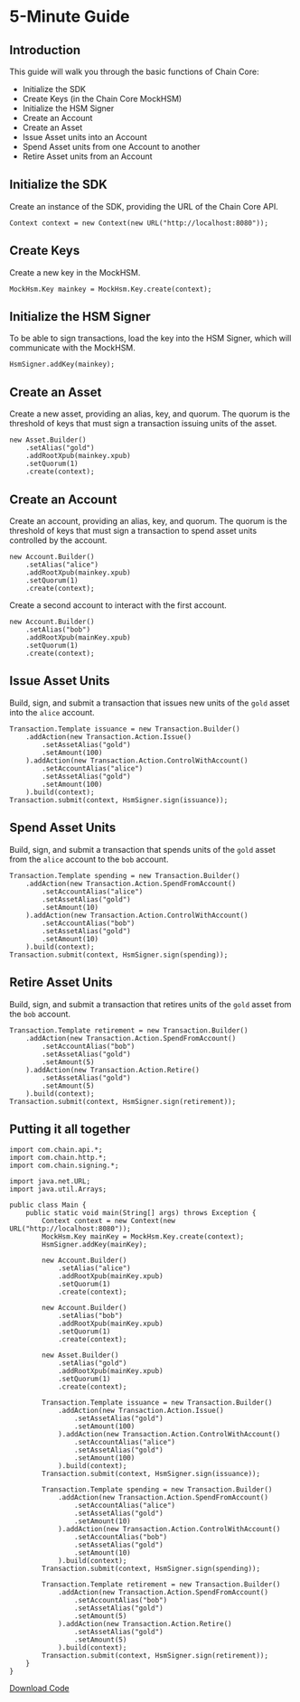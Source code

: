 # 5-Minute Guide

## Introduction

This guide will walk you through the basic functions of Chain Core:

* Initialize the SDK
* Create Keys (in the Chain Core MockHSM)
* Initialize the HSM Signer
* Create an Account
* Create an Asset
* Issue Asset units into an Account
* Spend Asset units from one Account to another
* Retire Asset units from an Account

## Initialize the SDK
Create an instance of the SDK, providing the URL of the Chain Core API.

```
Context context = new Context(new URL("http://localhost:8080"));
```

## Create Keys
Create a new key in the MockHSM.

```
MockHsm.Key mainkey = MockHsm.Key.create(context);
```

## Initialize the HSM Signer
To be able to sign transactions, load the key into the HSM Signer, which will communicate with the MockHSM.

```
HsmSigner.addKey(mainkey);
```

## Create an Asset
Create a new asset, providing an alias, key, and quorum. The quorum is the threshold of keys that must sign a transaction issuing units of the asset.

```
new Asset.Builder()
    .setAlias("gold")
    .addRootXpub(mainkey.xpub)
    .setQuorum(1)
    .create(context);
```

## Create an Account
Create an account, providing an alias, key, and quorum. The quorum is the threshold of keys that must sign a transaction to spend asset units controlled by the account.

```
new Account.Builder()
    .setAlias("alice")
    .addRootXpub(mainkey.xpub)
    .setQuorum(1)
    .create(context);
```

Create a second account to interact with the first account.

```
new Account.Builder()
    .setAlias("bob")
    .addRootXpub(mainKey.xpub)
    .setQuorum(1)
    .create(context);
```

## Issue Asset Units
Build, sign, and submit a transaction that issues new units of the `gold` asset into the `alice` account.

```
Transaction.Template issuance = new Transaction.Builder()
    .addAction(new Transaction.Action.Issue()
        .setAssetAlias("gold")
        .setAmount(100)
    ).addAction(new Transaction.Action.ControlWithAccount()
        .setAccountAlias("alice")
        .setAssetAlias("gold")
        .setAmount(100)
    ).build(context);
Transaction.submit(context, HsmSigner.sign(issuance));
```

## Spend Asset Units
Build, sign, and submit a transaction that spends units of the `gold` asset from the `alice` account to the `bob` account.

```
Transaction.Template spending = new Transaction.Builder()
    .addAction(new Transaction.Action.SpendFromAccount()
        .setAccountAlias("alice")
        .setAssetAlias("gold")
        .setAmount(10)
    ).addAction(new Transaction.Action.ControlWithAccount()
        .setAccountAlias("bob")
        .setAssetAlias("gold")
        .setAmount(10)
    ).build(context);
Transaction.submit(context, HsmSigner.sign(spending));
```

## Retire Asset Units
Build, sign, and submit a transaction that retires units of the `gold` asset from the `bob` account.

```
Transaction.Template retirement = new Transaction.Builder()
    .addAction(new Transaction.Action.SpendFromAccount()
        .setAccountAlias("bob")
        .setAssetAlias("gold")
        .setAmount(5)
    ).addAction(new Transaction.Action.Retire()
        .setAssetAlias("gold")
        .setAmount(5)
    ).build(context);
Transaction.submit(context, HsmSigner.sign(retirement));
```


## Putting it all together
```
import com.chain.api.*;
import com.chain.http.*;
import com.chain.signing.*;

import java.net.URL;
import java.util.Arrays;

public class Main {
    public static void main(String[] args) throws Exception {
        Context context = new Context(new URL("http://localhost:8080"));
        MockHsm.Key mainKey = MockHsm.Key.create(context);
        HsmSigner.addKey(mainKey);

        new Account.Builder()
            .setAlias("alice")
            .addRootXpub(mainKey.xpub)
            .setQuorum(1)
            .create(context);

        new Account.Builder()
            .setAlias("bob")
            .addRootXpub(mainKey.xpub)
            .setQuorum(1)
            .create(context);

        new Asset.Builder()
            .setAlias("gold")
            .addRootXpub(mainKey.xpub)
            .setQuorum(1)
            .create(context);

        Transaction.Template issuance = new Transaction.Builder()
            .addAction(new Transaction.Action.Issue()
                .setAssetAlias("gold")
                .setAmount(100)
            ).addAction(new Transaction.Action.ControlWithAccount()
                .setAccountAlias("alice")
                .setAssetAlias("gold")
                .setAmount(100)
            ).build(context);
        Transaction.submit(context, HsmSigner.sign(issuance));

        Transaction.Template spending = new Transaction.Builder()
            .addAction(new Transaction.Action.SpendFromAccount()
                .setAccountAlias("alice")
                .setAssetAlias("gold")
                .setAmount(10)
            ).addAction(new Transaction.Action.ControlWithAccount()
                .setAccountAlias("bob")
                .setAssetAlias("gold")
                .setAmount(10)
            ).build(context);
        Transaction.submit(context, HsmSigner.sign(spending));

        Transaction.Template retirement = new Transaction.Builder()
            .addAction(new Transaction.Action.SpendFromAccount()
                .setAccountAlias("bob")
                .setAssetAlias("gold")
                .setAmount(5)
            ).addAction(new Transaction.Action.Retire()
                .setAssetAlias("gold")
                .setAmount(5)
            ).build(context);
        Transaction.submit(context, HsmSigner.sign(retirement));
    }
}
```

[Download Code](https://s3.amazonaws.com/chain-core/20160902/five-minute-guide.zip)
